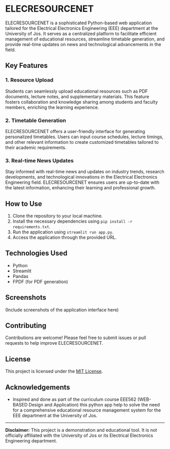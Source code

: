 # ELECRESOURCENET

ELECRESOURCENET is a sophisticated Python-based web application tailored for the Electrical Electronics Engineering (EEE) department at the University of Jos. It serves as a centralized platform to facilitate efficient management of educational resources, streamline timetable generation, and provide real-time updates on news and technological advancements in the field.

## Key Features

### 1. Resource Upload
Students can seamlessly upload educational resources such as PDF documents, lecture notes, and supplementary materials. This feature fosters collaboration and knowledge sharing among students and faculty members, enriching the learning experience.

### 2. Timetable Generation
ELECRESOURCENET offers a user-friendly interface for generating personalized timetables. Users can input course schedules, lecture timings, and other relevant information to create customized timetables tailored to their academic requirements.

### 3. Real-time News Updates
Stay informed with real-time news and updates on industry trends, research developments, and technological innovations in the Electrical Electronics Engineering field. ELECRESOURCENET ensures users are up-to-date with the latest information, enhancing their learning and professional growth.

## How to Use
1. Clone the repository to your local machine.
2. Install the necessary dependencies using `pip install -r requirements.txt`.
3. Run the application using `streamlit run app.py`.
4. Access the application through the provided URL.

## Technologies Used
- Python
- Streamlit
- Pandas
- FPDF (for PDF generation)

## Screenshots
(Include screenshots of the application interface here)

## Contributing
Contributions are welcome! Please feel free to submit issues or pull requests to help improve ELECRESOURCENET.

## License
This project is licensed under the [MIT License](LICENSE).

## Acknowledgements
- Inspired and done as part of the curriculum course EEE562 (WEB-BASED Design and Application) this python app help to solve the  need for a comprehensive educational resource management system for the EEE department at the University of Jos.

---

**Disclaimer:** This project is a demonstration and educational tool. It is not officially affiliated with the University of Jos or its Electrical Electronics Engineering department.
